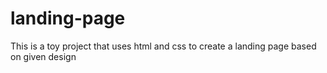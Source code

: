 # landing-page
This is a toy project that uses html and css to create a landing page based on given design
